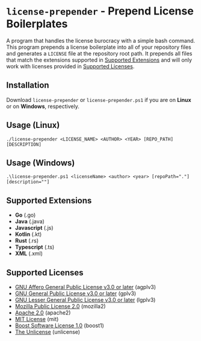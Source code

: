 # `license-prepender` - Prepend License Boilerplates

A program that handles the license burocracy with a simple bash command. This program prepends a license boilerplate into all of your repository files and generates a `LICENSE` file at the repository root path. It prepends all files that match the extensions supported in [Supported Extensions](#supported-extensions) and will only work with licenses provided in [Supported Licenses](#supported-licenses).

## Installation
Download `license-prepender` or `license-prepender.ps1` if you are on **Linux** or on **Windows**, respectively.
## Usage (Linux)
`./license-prepender <LICENSE_NAME> <AUTHOR> <YEAR> [REPO_PATH] [DESCRIPTION]`
## Usage (Windows)
`.\license-prepender.ps1 <licenseName> <author> <year> [repoPath="."] [description=""]`

## Supported Extensions
- **Go** (.go)
- **Java** (.java)
- **Javascript** (.js)
- **Kotlin** (.kt)
- **Rust** (.rs)
- **Typescript** (.ts)
- **XML** (.xml)

## Supported Licenses
- [GNU Affero General Public License v3.0 or later](https://spdx.org/licenses/AGPL-3.0-or-later.html) (agplv3)
- [GNU General Public License v3.0 or later](https://spdx.org/licenses/GPL-3.0-or-later.html) (gplv3)
- [GNU Lesser General Public License v3.0 or later](https://spdx.org/licenses/LGPL-3.0-or-later.html) (lgplv3)
- [Mozilla Public License 2.0](https://spdx.org/licenses/MPL-2.0.html) (mozilla2)
- [Apache 2.0](https://spdx.org/licenses/Apache-2.0.html) (apache2)
- [MIT License](https://spdx.org/licenses/MIT.html) (mit)
- [Boost Software License 1.0](https://spdx.org/licenses/BSL-1.0.html) (boost1)
- [The Unlicense](https://spdx.org/licenses/Unlicense.html) (unlicense)
